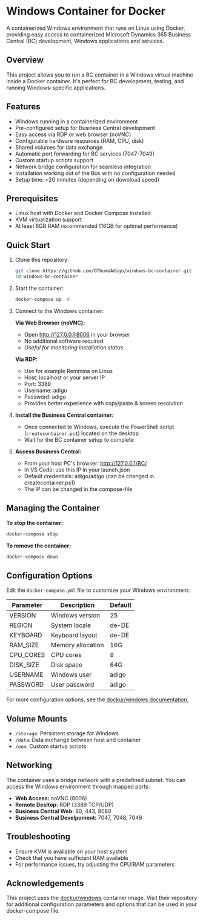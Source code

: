 # Windows Container for Docker

A containerized Windows environment that runs on Linux using Docker, providing easy access to containerized Microsoft Dynamics 365 Business Central (BC) development, Windows applications and services.

## Overview

This project allows you to run a BC container in a Windows virtual machine inside a Docker container. It's perfect for BC development, testing, and running Windows-specific applications.

## Features

- Windows running in a containerized environment
- Pre-configured setup for Business Central development
- Easy access via RDP or web browser (noVNC)
- Configurable hardware resources (RAM, CPU, disk)
- Shared volumes for data exchange
- Automatic port forwarding for BC services (7047-7049)
- Custom startup scripts support
- Network bridge configuration for seamless integration
- Installation working out of the Box with no configuration needed
- Setup time: ~20 minutes (depending on download speed)

## Prerequisites

- Linux host with Docker and Docker Compose installed
- KVM virtualization support
- At least 8GB RAM recommended (16GB for optimal performance)

## Quick Start

1. Clone this repository:
   ```bash
   git clone https://github.com/GThumeAdigo/windows-bc-container.git
   cd windows-bc-container
   ```

2. Start the container:
   ```bash
   docker-compose up -d
   ```

3. Connect to the Windows container:

   **Via Web Browser (noVNC):**
   - Open http://127.0.0.1:8006 in your browser
   - No additional software required
   - *Useful for monitoring installation status*
   
   **Via RDP:**
   - Use for example Remmina on Linux
   - Host: localhost or your server IP
   - Port: 3389
   - Username: adigo
   - Password: adigo
   - Provides better experience with copy/paste & screen resolution

4. **Install the Business Central container:**
   - Once connected to Windows, execute the PowerShell script (`createcontainer.ps1`) located on the desktop
   - Wait for the BC container setup to complete

5. **Access Business Central:**
   - From your host PC's browser: http://127.0.0.1/BC/
   - In VS Code: use this IP in your launch.json
   - Default credentials: adigo/adigo (can be changed in createcontainer.ps1)
   - The IP can be changed in the compose-file

## Managing the Container
**To stop the container:**
```bash
docker-compose stop
```

**To remove the container:**
```bash
docker-compose down
```


## Configuration Options

Edit the `docker-compose.yml` file to customize your Windows environment:

| Parameter | Description | Default |
|-----------|-------------|---------|
| VERSION | Windows version | 25 |
| REGION | System locale | de-DE |
| KEYBOARD | Keyboard layout | de-DE |
| RAM_SIZE | Memory allocation | 16G |
| CPU_CORES | CPU cores | 8 |
| DISK_SIZE | Disk space | 64G |
| USERNAME | Windows user | adigo |
| PASSWORD | User password | adigo |

For more configuration options, see the [dockur/windows documentation.](https://github.com/dockur/windows)

## Volume Mounts

- `/storage`: Persistent storage for Windows
- `/data`: Data exchange between host and container
- `/oem`: Custom startup scripts

## Networking

The container uses a bridge network with a predefined subnet. You can access the Windows environment through mapped ports:

- **Web Access:** noVNC (8006)
- **Remote Desltop:** RDP (3389 TCP/UDP)
- **Business Central Web:** 80, 443, 8080
- **Business Central Develpoment:** 7047, 7048, 7049

## Troubleshooting

- Ensure KVM is available on your host system
- Check that you have sufficient RAM available
- For performance issues, try adjusting the CPU/RAM parameters

## Acknowledgements

This project uses the [dockur/windows](https://github.com/dockur/windows) container image. 
Visit their repository for additional configuration parameters and options that can be used in your docker-compose file.